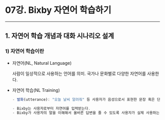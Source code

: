 # 07강. Bixby 자연어 학습하기

------

## 1. 자연어 학습 개념과 대화 시나리오 설계

### 1)  자연어 학습이란

- 자연어(NL, Natural Language)

  사람이 일상적으로 사용하는 언어를 의미. 국가나 문화별로 다양한 자연어를 사용한다.

- 자연어 학습(NL Training)

  ```javascript
  - 발화(utterance): "오늘 날씨 알려줘" 등 사용자가 음성으로서 표현한 문장 혹은 단어.
  
  - Bixby는 사용자로부터 자연어를 입력받는다.
  - Bixby가 사용자의 말을 이해해서 올바른 답변을 줄 수 있도록 사용자가 실제 사용하는 자연스러운 발화로 학습해야 한다.
  ```

  